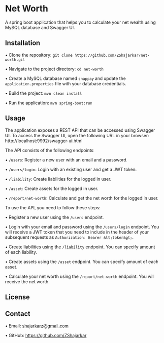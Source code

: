 # Net Worth

A spring boot application that helps you to calculate your net wealth using MySQL database and Swagger UI.

## Installation

•  Clone the repository: `git clone https://github.com/ZShajarkar/net-worth.git`

•  Navigate to the project directory: `cd net-worth`

•  Create a MySQL database named `snappay` and update the `application.properties` file with your database credentials.

•  Build the project: `mvn clean install`

•  Run the application: `mvn spring-boot:run`


## Usage

The application exposes a REST API that can be accessed using Swagger UI. To access the Swagger UI, open the following URL in your browser: http://localhost:9992/swagger-ui.html

The API consists of the following endpoints:

•  `/users`: Register a new user with an email and a password.

•  `/users/login`: Login with an existing user and get a JWT token.

•  `/liability`: Create liabilities for the logged in user.

•  `/asset`: Create assets for the logged in user.

•  `/report/net-worth`: Calculate and get the net worth for the logged in user.


To use the API, you need to follow these steps:

•  Register a new user using the `/users` endpoint.

•  Login with your email and password using the `/users/login` endpoint. You will receive a JWT token that you need to include in the header of your subsequent requests as `Authorization: Bearer &lt;token&gt;`.

•  Create liabilities using the `/liability` endpoint. You can specify  amount of each liability.

•  Create assets using the `/asset` endpoint. You can specify  amount of each asset.

•  Calculate your net worth using the `/report/net-worth` endpoint. You will receive the net worth.


## License



## Contact


•  Email: shajarkarz@gmail.com

•  GitHub: https://github.com/ZShajarkar
